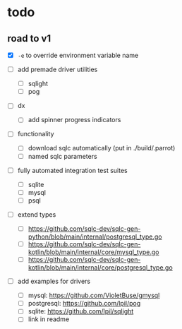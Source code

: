 # todo

## road to v1

- [x] `-e` to override environment variable name

- [ ] add premade driver utilities
  - [ ] sqlight
  - [ ] pog

- [ ] dx
  - [ ] add spinner progress indicators

- [ ] functionality
  - [ ] download sqlc automatically (put in ./build/.parrot)
  - [ ] named sqlc parameters

- [ ] fully automated integration test suites
  - [ ] sqlite
  - [ ] mysql
  - [ ] psql

- [ ] extend types
  - [ ] https://github.com/sqlc-dev/sqlc-gen-python/blob/main/internal/postgresql_type.go
  - [ ] https://github.com/sqlc-dev/sqlc-gen-kotlin/blob/main/internal/core/mysql_type.go
  - [ ] https://github.com/sqlc-dev/sqlc-gen-kotlin/blob/main/internal/core/postgresql_type.go

- [ ] add examples for drivers
  - [ ] mysql: https://github.com/VioletBuse/gmysql
  - [ ] postgresql: https://github.com/lpil/pog
  - [ ] sqlite: https://github.com/lpil/sqlight
  - [ ] link in readme
